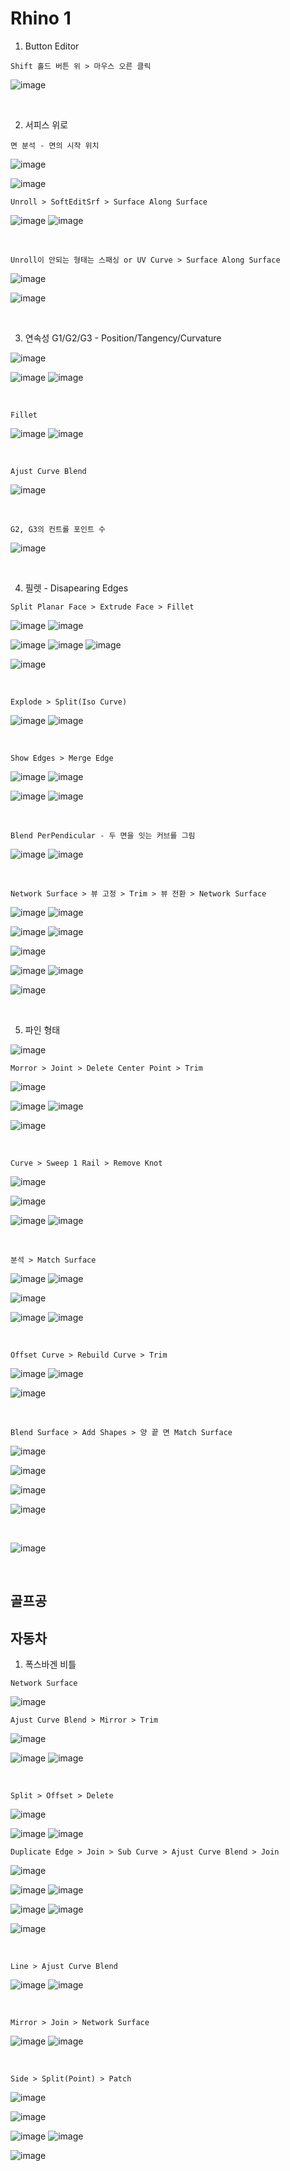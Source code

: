 Rhino 1
==============

1. Button Editor 

`Shift 홀드 버튼 위 > 마우스 오른 클릭`

![image](https://user-images.githubusercontent.com/30430227/147726228-97882e7e-a1bc-4f16-add5-a551768afbf4.png)

<br>

2. 서피스 위로 

`면 분석 - 면의 시작 위치`

![image](https://user-images.githubusercontent.com/30430227/147724229-e61e6507-b724-4ad4-a1e1-00bb0a625baf.png)

![image](https://user-images.githubusercontent.com/30430227/147724255-bb4a6d39-ae2f-44b6-9acd-39735b6a8c74.png)

`Unroll > SoftEditSrf > Surface Along Surface`

![image](https://user-images.githubusercontent.com/30430227/147724500-beaecd35-9c13-4ed7-8b05-6216b5600d52.png)
![image](https://user-images.githubusercontent.com/30430227/147724514-85b79281-8cb7-4735-970b-beebf978e676.png)

<br>

`Unroll이 안되는 형태는 스패싱 or UV Curve > Surface Along Surface`

![image](https://user-images.githubusercontent.com/30430227/147724667-2e7360ab-939c-4fb6-b5e0-a1369bd81d27.png)

![image](https://user-images.githubusercontent.com/30430227/147724763-1d04f521-5dd3-4268-9901-025e0cd990cb.png)

<br>

3. 연속성 G1/G2/G3 - Position/Tangency/Curvature

![image](https://user-images.githubusercontent.com/30430227/147724969-3c257da3-b130-481c-99fc-69a1a483742f.png)

![image](https://user-images.githubusercontent.com/30430227/147725248-ae573d81-d5bf-4889-b9f4-da80f54caaee.png)
![image](https://user-images.githubusercontent.com/30430227/147725173-1e9a8570-1643-40dc-920e-88d238ca1267.png)

<br>

`Fillet`

![image](https://user-images.githubusercontent.com/30430227/147725321-d140f059-9fd1-4651-9492-685157b9314c.png)
![image](https://user-images.githubusercontent.com/30430227/147725304-875698a9-fb0f-402f-980e-588f3eb5b639.png)

<br>

`Ajust Curve Blend`

![image](https://user-images.githubusercontent.com/30430227/147725127-25c79b9b-e57b-4e49-b4e5-56880c96675c.png)

<br>

`G2, G3의 컨트롤 포인트 수`

![image](https://user-images.githubusercontent.com/30430227/147725595-1fbeb7a3-92ff-4b1d-b89c-a1273966e4d3.png)

<br>

4. 필렛 - Disapearing Edges

`Split Planar Face > Extrude Face > Fillet `

![image](https://user-images.githubusercontent.com/30430227/147726639-295b44f1-72df-4a14-99ee-88dcc4eb054f.png)
![image](https://user-images.githubusercontent.com/30430227/147726654-3145ffc7-60e4-49d2-89da-602a364d45de.png)

![image](https://user-images.githubusercontent.com/30430227/147726685-a32c8734-bd69-4fc1-8c82-d203883f63f0.png)
![image](https://user-images.githubusercontent.com/30430227/147726705-96001f5e-b44f-4142-bd4b-fe2812ebd7e7.png)
![image](https://user-images.githubusercontent.com/30430227/147726719-2351cfef-7a14-4928-a04e-5c81fccf1ff0.png)

![image](https://user-images.githubusercontent.com/30430227/147726851-14e4d6ea-0419-4c45-af34-7bc7e54ecc09.png)

<br>

`Explode > Split(Iso Curve)`

![image](https://user-images.githubusercontent.com/30430227/147726984-c9a0cf98-c5fe-4589-8c1b-f81d803045fa.png)
![image](https://user-images.githubusercontent.com/30430227/147726992-fe003431-9674-4971-b5a2-2834e9e07bbc.png)

<br>

`Show Edges > Merge Edge`

![image](https://user-images.githubusercontent.com/30430227/147727064-1bdd669f-af62-422d-9dd2-e329c0d40d98.png)
![image](https://user-images.githubusercontent.com/30430227/147727120-809a2bae-6f78-4f6f-a5f6-1a620d2137c6.png)

![image](https://user-images.githubusercontent.com/30430227/147727101-72fb3496-97a9-4dc7-9b49-b4c5db4349d0.png)
![image](https://user-images.githubusercontent.com/30430227/147727142-7fda261f-2539-48cb-81b7-a26a8c7e5e6b.png)

<br>

`Blend PerPendicular - 두 면을 잇는 커브를 그림`

![image](https://user-images.githubusercontent.com/30430227/147727187-5ea5009d-4600-4195-9c71-81bbb24176ca.png)
![image](https://user-images.githubusercontent.com/30430227/147727237-3c3ad5a9-1683-4a2f-8f42-0fcdfbbaf24d.png)

<br>

`Network Surface > 뷰 고정 > Trim > 뷰 전환 > Network Surface`

![image](https://user-images.githubusercontent.com/30430227/147727364-03765e6f-4b19-47e9-9b8f-e00d565b303b.png)
![image](https://user-images.githubusercontent.com/30430227/147727390-fa688b48-f7ff-491a-9537-8f20eea96f6c.png)

![image](https://user-images.githubusercontent.com/30430227/147727430-a4a80ebe-ffc1-48bc-b523-1f3caf7304e6.png)
![image](https://user-images.githubusercontent.com/30430227/147727490-43598314-03b6-4502-bf9d-ca2826aac6eb.png)

![image](https://user-images.githubusercontent.com/30430227/147727589-e23f9bc3-83ee-4f7c-8f2a-2b1ac8cc0317.png)

![image](https://user-images.githubusercontent.com/30430227/147727706-a30dbfc4-5891-4fee-95fb-ac9bc2746f37.png)
![image](https://user-images.githubusercontent.com/30430227/147727607-b76236ba-dc98-4dc3-844d-de1fb51f641a.png)

![image](https://user-images.githubusercontent.com/30430227/147727771-54d57f9e-cdd0-4d12-8a31-dcd2f812cbfc.png)

<br>

5. 파인 형태 

![image](https://user-images.githubusercontent.com/30430227/147728160-be5bb022-456f-4741-ab6e-552c7cf9e017.png)

`Morror > Joint > Delete Center Point > Trim`

![image](https://user-images.githubusercontent.com/30430227/147728168-ee1437c2-85bf-45a0-bb95-03e6169e538b.png)

![image](https://user-images.githubusercontent.com/30430227/147728251-951e1b42-e172-4afe-8b93-4b99a1dd92cb.png)
![image](https://user-images.githubusercontent.com/30430227/147728297-aadedf8e-679d-4ac1-bddd-e35f85bf2308.png)

![image](https://user-images.githubusercontent.com/30430227/147728334-b2e56947-7f78-476c-866f-b658a9b5384c.png)

<br>

`Curve > Sweep 1 Rail > Remove Knot`

![image](https://user-images.githubusercontent.com/30430227/147728408-10ff49ff-253f-4481-9895-9a80bf60f8dc.png)

![image](https://user-images.githubusercontent.com/30430227/147728534-0576c418-9372-47fd-9eee-4791fba8a5b1.png)

![image](https://user-images.githubusercontent.com/30430227/147728565-978a1ac8-29e0-4aef-b778-e32afaa75da6.png)
![image](https://user-images.githubusercontent.com/30430227/147728589-fea6798f-eb43-423f-a58b-b27ce19620fe.png)

<br>

`분석 > Match Surface` 

![image](https://user-images.githubusercontent.com/30430227/147728693-c25d7ae7-1956-4416-9200-c6a955c30ba9.png)
![image](https://user-images.githubusercontent.com/30430227/147728758-354da73c-136c-4aa6-8042-60eeaee1d56a.png)

![image](https://user-images.githubusercontent.com/30430227/147728813-2c8dff89-6b70-4e06-9c4e-88a74e90ba99.png)

![image](https://user-images.githubusercontent.com/30430227/147728875-b1d7dade-8336-47d8-9511-380e7afedad6.png)
![image](https://user-images.githubusercontent.com/30430227/147728901-e3a0c122-65d2-4b4a-a168-57b8ff35903f.png)

<br>

`Offset Curve > Rebuild Curve > Trim`

![image](https://user-images.githubusercontent.com/30430227/147728990-22db08fd-96e0-492e-b7af-9018797acd10.png)
![image](https://user-images.githubusercontent.com/30430227/147729070-2567ab44-14fc-413e-a2aa-010b316e06b8.png)

![image](https://user-images.githubusercontent.com/30430227/147729088-72db0cff-f940-4911-8bb4-c10da3cc3b56.png)

<br>

`Blend Surface > Add Shapes > 양 끝 면 Match Surface`

![image](https://user-images.githubusercontent.com/30430227/147729334-0f8fa6e0-1152-4a9d-89a0-4c7908ccb935.png)

![image](https://user-images.githubusercontent.com/30430227/147729290-22e48ccb-28f6-402d-b9ab-6d946abb9e6f.png)

![image](https://user-images.githubusercontent.com/30430227/147729377-5a242816-0643-4546-9d6e-0d925ee59f97.png)

![image](https://user-images.githubusercontent.com/30430227/147729419-6ebbd43e-24de-4b93-9b2a-29c851935b13.png)

<br>

![image](https://user-images.githubusercontent.com/30430227/147729605-39fc5885-abeb-47d8-9d6c-89ed5be6d5eb.png)

<br>

골프공 
------






자동차 
--------

1. 폭스바겐 비틀 

`Network Surface`

![image](https://user-images.githubusercontent.com/30430227/147721007-57b23826-87b0-4d4c-8473-e829a0c3db95.png)

`Ajust Curve Blend > Mirror > Trim`

![image](https://user-images.githubusercontent.com/30430227/147721025-a39357ca-4f19-4e01-ab60-8d3f918ab4df.png)

![image](https://user-images.githubusercontent.com/30430227/147721055-f0b74a68-e246-40be-9476-1fa3357cdef9.png)
![image](https://user-images.githubusercontent.com/30430227/147721096-4681c7c7-0b27-426f-9560-f006aa645f3c.png)

<br>

`Split > Offset > Delete`

![image](https://user-images.githubusercontent.com/30430227/147721435-c0c18722-b1e6-4baa-a1b0-349ce57f77e2.png)

![image](https://user-images.githubusercontent.com/30430227/147721457-a5c37ebe-ebd4-4dab-aa79-a20d740b541f.png)
![image](https://user-images.githubusercontent.com/30430227/147721471-39ebcad2-2aea-4429-b03c-75917cbb6959.png)

`Duplicate Edge > Join > Sub Curve > Ajust Curve Blend > Join`

![image](https://user-images.githubusercontent.com/30430227/147721937-7a87915b-6769-4b3d-8e96-45c581477e84.png)

![image](https://user-images.githubusercontent.com/30430227/147721780-88854714-4f5e-442e-9929-268f904ebf4f.png)
![image](https://user-images.githubusercontent.com/30430227/147721796-52d6ad5e-6a3f-4bf4-8887-0e88203c3856.png)

![image](https://user-images.githubusercontent.com/30430227/147722403-8ed8b7e4-802e-4db8-8aaf-ae648ab188ec.png)
![image](https://user-images.githubusercontent.com/30430227/147722551-8cdabef7-b79e-4b5b-8a18-5d8fec243483.png)

![image](https://user-images.githubusercontent.com/30430227/147722660-6e6b35f5-d108-4c8e-a84e-9d4aa5d05429.png)

<br>

`Line > Ajust Curve Blend`

![image](https://user-images.githubusercontent.com/30430227/147722128-e9b05dfe-1614-4084-a10b-114936ab910a.png)
![image](https://user-images.githubusercontent.com/30430227/147722152-1bd56d5b-c895-4b69-9bf8-7431e0b59cbe.png)

<br>

`Mirror > Join > Network Surface`

![image](https://user-images.githubusercontent.com/30430227/147723057-e2b1ca62-71ce-4df6-82a2-c006f7814547.png)
![image](https://user-images.githubusercontent.com/30430227/147723066-4f741829-bdb4-436b-aa80-0188cdb293b3.png)

<br>

`Side > Split(Point) > Patch`

![image](https://user-images.githubusercontent.com/30430227/147723382-6c0267ba-f423-42d7-9087-5c17b59875f1.png)

![image](https://user-images.githubusercontent.com/30430227/147723524-39b33c38-c891-4767-8273-96a5c8544d7b.png)

![image](https://user-images.githubusercontent.com/30430227/147723577-4a5674b6-cbea-4ffd-aeb5-37dd3f04d02d.png)
![image](https://user-images.githubusercontent.com/30430227/147723594-af161cd5-055d-49e5-8192-fe43bb84e8c7.png)

![image](https://user-images.githubusercontent.com/30430227/147723675-4a5c502d-4ba3-4ae0-b519-21e2b1ea47d6.png)

<br>









